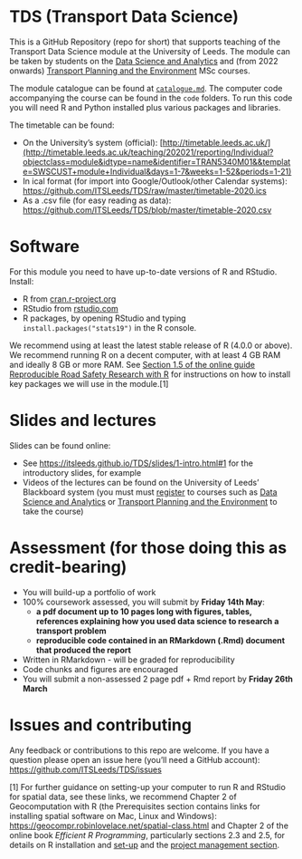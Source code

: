 
<!-- README.md is generated from README.Rmd. Please edit that file -->

# TDS (Transport Data Science)

This is a GitHub Repository (repo for short) that supports teaching of
the Transport Data Science module at the University of Leeds. The module
can be taken by students on the [Data Science and
Analytics](https://courses.leeds.ac.uk/i071/data-science-and-analytics-msc)
and (from 2022 onwards) [Transport Planning and the
Environment](https://courses.leeds.ac.uk/a386/transport-planning-and-the-environment-msc)
MSc courses.

The module catalogue can be found at
[`catalogue.md`](https://github.com/ITSLeeds/TDS/blob/master/catalogue.md).
The computer code accompanying the course can be found in the `code`
folders. To run this code you will need R and Python installed plus
various packages and libraries.
<!-- This software has been packaged-up into a docker container to ease teaching. -->

The timetable can be found:

-   On the University’s system (official):
    [http://timetable.leeds.ac.uk/](http://timetable.leeds.ac.uk/teaching/202021/reporting/Individual?objectclass=module&idtype=name&identifier=TRAN5340M01&&template=SWSCUST+module+Individual&days=1-7&weeks=1-52&periods=1-21)
-   In ical format (for import into Google/Outlook/other Calendar
    systems):
    <https://github.com/ITSLeeds/TDS/raw/master/timetable-2020.ics>
-   As a .csv file (for easy reading as data):
    <https://github.com/ITSLeeds/TDS/blob/master/timetable-2020.csv>

<!-- # References -->
<!-- To access references collected for this course (and contribute more if you want), you can join the 'tds' Zotero group: https://www.zotero.org/groups/956304/tds -->

# Software

For this module you need to have up-to-date versions of R and RStudio.
Install:

-   R from [cran.r-project.org](https://cran.r-project.org/)
-   RStudio from
    [rstudio.com](https://rstudio.com/products/rstudio/download/#download)
-   R packages, by opening RStudio and typing
    `install.packages("stats19")` in the R console.

We recommend using at least the latest stable release of R (4.0.0 or
above). We recommend running R on a decent computer, with at least 4 GB
RAM and ideally 8 GB or more RAM. See [Section 1.5 of the online guide
Reproducible Road Safety Research with
R](https://itsleeds.github.io/rrsrr/introduction.html#installing-r-and-rstudio)
for instructions on how to install key packages we will use in the
module.[1]

<!-- ## Course locations -->
<!-- See the image below for the course locations and the following links: -->
<!-- The lectures will be in the Business School Maurice Keyworth SR (1.15): http://students.leeds.ac.uk/room/1-01-087-2730-01-115 -->
<!-- The practicals will be in the West Teaching Lab Cluster (B.16): http://it.leeds.ac.uk/site/custom_scripts/clusters.php -->

# Slides and lectures

Slides can be found online:

-   See <https://itsleeds.github.io/TDS/slides/1-intro.html#1> for the
    introductory slides, for example
-   Videos of the lectures can be found on the University of Leeds’
    Blackboard system (you must must
    [register](https://www.leeds.ac.uk/info/101040/applying/86/how_to_apply_for_masters_courses)
    to courses such as [Data Science and
    Analytics](https://courses.leeds.ac.uk/i071/data-science-and-analytics-msc)
    or [Transport Planning and the
    Environment](https://courses.leeds.ac.uk/a386/transport-planning-and-the-environment-msc)
    to take the course)

# Assessment (for those doing this as credit-bearing)

-   You will build-up a portfolio of work
-   100% coursework assessed, you will submit by **Friday 14th May**:
    -   **a pdf document up to 10 pages long with figures, tables,
        references explaining how you used data science to research a
        transport problem**
    -   **reproducible code contained in an RMarkdown (.Rmd) document
        that produced the report**
-   Written in RMarkdown - will be graded for reproducibility
-   Code chunks and figures are encouraged
-   You will submit a non-assessed 2 page pdf + Rmd report by **Friday
    26th March**

# Issues and contributing

Any feedback or contributions to this repo are welcome. If you have a
question please open an issue here (you’ll need a GitHub account):
<https://github.com/ITSLeeds/TDS/issues>

<!-- # Data -->
<!-- Data for course can be accessed from the repos [Releases](https://github.com/ITSLeeds/TDS/releases) page. -->
<!-- You can, for example, download and unzip the data folder in a local version of the repo (accessed by downloading and unzipp https://github.com/ITSLeeds/TDS/archive/master.zip ) with the following R commands: -->
<!-- If you want to be clever you can use the piggyback package: -->
<!-- # Other projects -->
<!-- - A book on R for Geocomputation: https://github.com/Robinlovelace/geocompr -->
<!-- - A Python package for OSM data analysis: https://github.com/gboeing/osmnx -->
<!-- # Building the website -->
<!-- To publish the slides and other content online, the following commands were used: -->

[1]  For further guidance on setting-up your computer to run R and
RStudio for spatial data, see these links, we recommend Chapter 2 of
Geocomputation with R (the Prerequisites section contains links for
installing spatial software on Mac, Linux and Windows):
<https://geocompr.robinlovelace.net/spatial-class.html> and Chapter 2 of
the online book *Efficient R Programming*, particularly sections 2.3 and
2.5, for details on R installation and
[set-up](https://csgillespie.github.io/efficientR/set-up.html) and the
[project management
section](https://csgillespie.github.io/efficientR/set-up.html#project-management).
